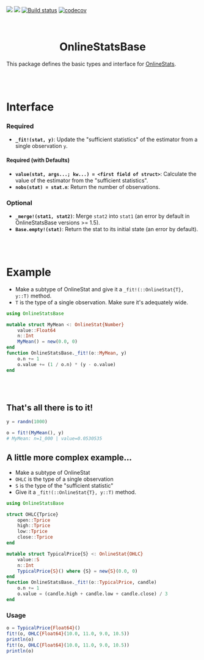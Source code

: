 [![](https://img.shields.io/badge/docs-stable-blue.svg)](https://joshday.github.io/OnlineStats.jl/stable) [![](https://img.shields.io/badge/docs-latest-blue.svg)](https://joshday.github.io/OnlineStats.jl/latest) [![Build status](https://github.com/joshday/OnlineStatsBase.jl/workflows/CI/badge.svg)](https://github.com/joshday/OnlineStatsBase.jl/actions?query=workflow%3ACI+branch%3Amaster) [![codecov](https://codecov.io/gh/joshday/OnlineStatsBase.jl/branch/master/graph/badge.svg)](https://codecov.io/gh/joshday/OnlineStatsBase.jl)

<br>

<h1 align="center">OnlineStatsBase</h1>

This package defines the basic types and interface for [OnlineStats](https://github.com/joshday/OnlineStats.jl).

<br><br>

# Interface

### Required

- **`_fit!(stat, y)`**: Update the "sufficient statistics" of the estimator from a single observation `y`.

#### Required (with Defaults)

- **`value(stat, args...; kw...) = <first field of struct>`**:  Calculate the value of the estimator from the "sufficient statistics".
- **`nobs(stat) = stat.n`**: Return the number of observations.

### Optional

- **`_merge!(stat1, stat2)`**: Merge `stat2` into `stat1` (an error by default in OnlineStatsBase versions >= 1.5).
- **`Base.empty!(stat)`**: Return the stat to its initial state (an error by default).

<br><br>

# Example

- Make a subtype of OnlineStat and give it a `_fit!(::OnlineStat{T}, y::T)` method.
- `T` is the type of a single observation.  Make sure it's adequately wide.

```julia
using OnlineStatsBase

mutable struct MyMean <: OnlineStat{Number}
    value::Float64
    n::Int
    MyMean() = new(0.0, 0)
end
function OnlineStatsBase._fit!(o::MyMean, y)
    o.n += 1
    o.value += (1 / o.n) * (y - o.value)
end
```

<br><br>

## That's all there is to it!

```julia
y = randn(1000)

o = fit!(MyMean(), y)
# MyMean: n=1_000 | value=0.0530535
```

## A little more complex example...

- Make a subtype of OnlineStat
- `OHLC` is the type of a single observation
- `S` is the type of the "sufficient statistic"
- Give it a `_fit!(::OnlineStat{T}, y::T)` method.

```julia
using OnlineStatsBase

struct OHLC{Tprice}
    open::Tprice
    high::Tprice
    low::Tprice
    close::Tprice
end

mutable struct TypicalPrice{S} <: OnlineStat{OHLC}
    value::S
    n::Int
    TypicalPrice{S}() where {S} = new{S}(0.0, 0)
end
function OnlineStatsBase._fit!(o::TypicalPrice, candle)
    o.n += 1
    o.value = (candle.high + candle.low + candle.close) / 3
end
```
### Usage
```julia
o = TypicalPrice{Float64}()
fit!(o, OHLC{Float64}(10.0, 11.0, 9.0, 10.5))
println(o)
fit!(o, OHLC{Float64}(10.0, 11.0, 9.0, 10.5))
println(o)
```

